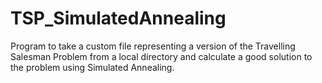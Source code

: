 # TSP_SimulatedAnnealing
Program to take a custom file representing a version of the Travelling Salesman Problem from a local directory and calculate a good solution to the problem using Simulated Annealing.
